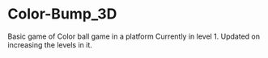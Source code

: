 # Color-Bump_3D
Basic game of Color ball game in a platform
Currently in level 1. Updated on increasing the levels in it.
